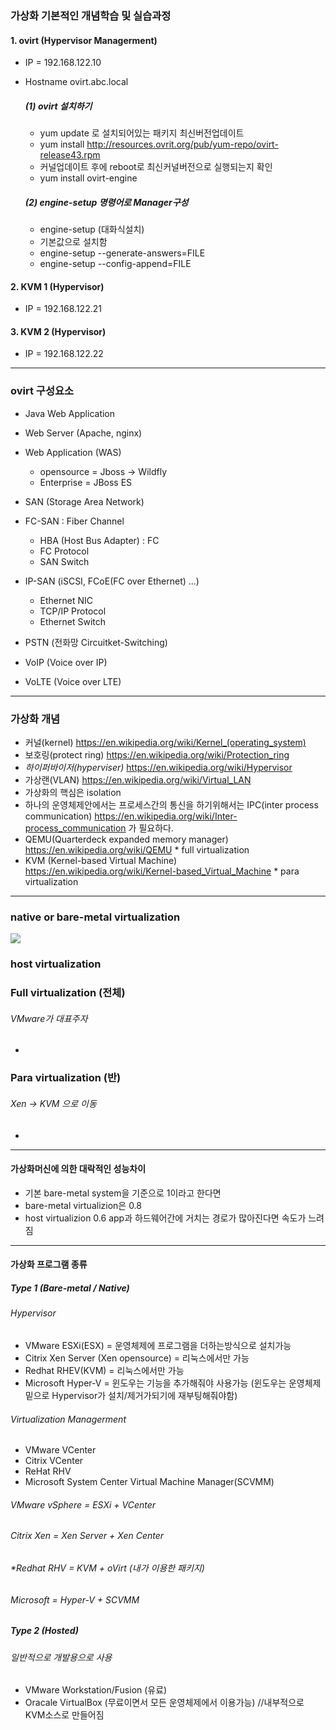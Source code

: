 ### 가상화 기본적인 개념학습 및 실습과정
#### 1. ovirt (Hypervisor Managerment)
+ IP = 192.168.122.10
+ Hostname ovirt.abc.local
  ##### (1) ovirt 설치하기
  + yum update 로 설치되어있는 패키지 최신버전업데이트
  + yum install http://resources.ovrit.org/pub/yum-repo/ovirt-release43.rpm
  + 커널업데이트 후에 reboot로 최신커널버전으로 실행되는지 확인
  + yum install ovirt-engine

  ##### (2) engine-setup 명령어로 Manager구성
  + engine-setup (대화식설치)
   + 기본값으로 설치함
  + engine-setup --generate-answers=FILE
  + engine-setup --config-append=FILE





#### 2. KVM 1 (Hypervisor)
+ IP = 192.168.122.21

#### 3. KVM 2 (Hypervisor)
+ IP = 192.168.122.22

***

### ovirt 구성요소

+ Java Web Application

+ Web Server (Apache, nginx)

+ Web Application (WAS)
  + opensource = Jboss -> Wildfly
  + Enterprise = JBoss ES

+ SAN (Storage Area Network)

+ FC-SAN : Fiber Channel
  + HBA (Host Bus Adapter) : FC
  + FC Protocol
  + SAN Switch
  
+ IP-SAN (iSCSI, FCoE(FC over Ethernet) ...)
  + Ethernet NIC
  + TCP/IP Protocol
  + Ethernet Switch
  
+ PSTN (전화망 Circuitket-Switching)
+ VoIP (Voice over IP)
+ VoLTE (Voice over LTE)

***

### 가상화 개념
  + 커널(kernel) https://en.wikipedia.org/wiki/Kernel_(operating_system)
  + 보호링(protect ring) https://en.wikipedia.org/wiki/Protection_ring
  + *하이퍼바이저(hyperviser)* https://en.wikipedia.org/wiki/Hypervisor
  + 가상랜(VLAN) https://en.wikipedia.org/wiki/Virtual_LAN
  + 가상화의 핵심은 isolation
  + 하나의 운영체제안에서는 프로세스간의 통신을 하기위해서는 IPC(inter process communication) https://en.wikipedia.org/wiki/Inter-process_communication 가 필요하다.
  + QEMU(Quarterdeck expanded memory manager) https://en.wikipedia.org/wiki/QEMU * full virtualization
  + KVM (Kernel-based Virtual Machine) https://en.wikipedia.org/wiki/Kernel-based_Virtual_Machine * para virtualization

***

### native or bare-metal virtualization
  <img src="https://drive.google.com/drive/my-drive"></img>

### host virtualization

### Full virtualization (전체)
  ###### VMware가 대표주자
  + 
### Para virtualization (반)
  ###### Xen -> KVM 으로 이동
  +

***

#### 가상화머신에 의한 대락적인 성능차이
  + 기본 bare-metal system을 기준으로 1이라고 한다면
  + bare-metal virtualizion은 0.8
  + host virtualizion 0.6
  app과 하드웨어간에 거치는 경로가 많아진다면 속도가 느려짐

***

#### 가상화 프로그램 종류
  ##### Type 1 (Bare-metal / Native)
  ###### Hypervisor

  + VMware ESXi(ESX) = 운영체제에 프로그램을 더하는방식으로 설치가능
  + Citrix Xen Server (Xen opensource) = 리눅스에서만 가능 
  + Redhat RHEV(KVM) = 리눅스에서만 가능
  + Microsoft Hyper-V = 윈도우는 기능을 추가해줘야 사용가능 (윈도우는 운영체제 밑으로 Hypervisor가 설치/제거가되기에 재부팅해줘야함)

  ###### Virtualization Managerment
  + VMware VCenter
  + Citrix VCenter
  + ReHat RHV
  + Microsoft System Center Virtual Machine Manager(SCVMM)


  ###### VMware vSphere = ESXi + VCenter
  ###### Citrix Xen = Xen Server + Xen Center
  ###### *Redhat RHV = KVM + oVirt (내가 이용한 패키지)
  ###### Microsoft = Hyper-V + SCVMM


##### Type 2 (Hosted)
  ###### 일반적으로 개발용으로 사용
  + VMware Workstation/Fusion (유료)
  + Oracale VirtualBox (무료이면서 모든 운영체제에서 이용가능) //내부적으로 KVM소스로 만들어짐
